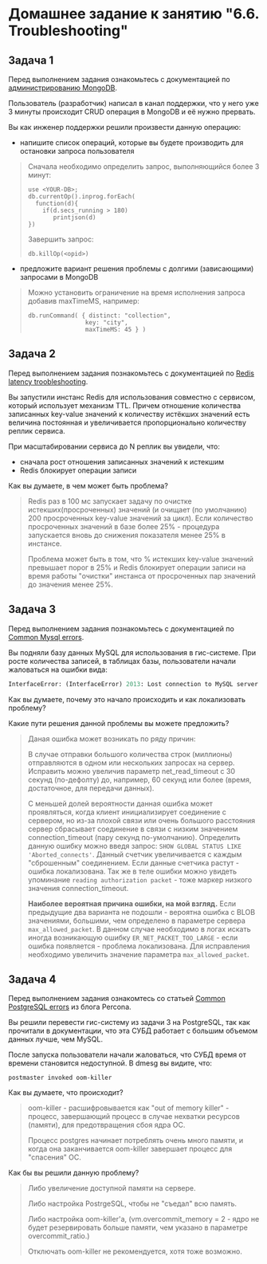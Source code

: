 # Домашнее задание к занятию "6.6. Troubleshooting"

## Задача 1

Перед выполнением задания ознакомьтесь с документацией по [администрированию MongoDB](https://docs.mongodb.com/manual/administration/).

Пользователь (разработчик) написал в канал поддержки, что у него уже 3 минуты происходит CRUD операция в MongoDB и её 
нужно прервать. 

Вы как инженер поддержки решили произвести данную операцию:
- напишите список операций, которые вы будете производить для остановки запроса пользователя
> Сначала необходимо определить запрос, выполняющийся более 3 минут: 
> ``` 
> use <YOUR-DB>;
> db.currentOp().inprog.forEach(
>   function(d){
>     if(d.secs_running > 180)
>        printjson(d)
> })
> ```
> Завершить запрос: 
> ```
> db.killOp(<opid>)
> ```
- предложите вариант решения проблемы с долгими (зависающими) запросами в MongoDB
> Можно установить ограничение на время исполнения запроса добавив maxTimeMS, например: 
> ```
> db.runCommand( { distinct: "collection",
>                 key: "city",
>                 maxTimeMS: 45 } ) 
> ```
 

## Задача 2

Перед выполнением задания познакомьтесь с документацией по [Redis latency troobleshooting](https://redis.io/topics/latency).

Вы запустили инстанс Redis для использования совместно с сервисом, который использует механизм TTL. 
Причем отношение количества записанных key-value значений к количеству истёкших значений есть величина постоянная и
увеличивается пропорционально количеству реплик сервиса. 

При масштабировании сервиса до N реплик вы увидели, что:
- сначала рост отношения записанных значений к истекшим
- Redis блокирует операции записи

Как вы думаете, в чем может быть проблема?

> Redis раз в 100 мс запускает задачу по очистке истекших(просроченных) значений (и очищает (по умолчанию) 200 просроченных key-value значений за цикл).
> Если количество просроченных значений в базе более 25% - процедура запускается вновь до снижения показателя менее 25% в инстансе.
> 
> Проблема может быть в том, что % истекших key-value значений превышает порог в 25% и Redis блокирует операции записи на время работы "очистки" инстанса от просроченных пар значений до значения менее 25%. 


 
## Задача 3

Перед выполнением задания познакомьтесь с документацией по [Common Mysql errors](https://dev.mysql.com/doc/refman/8.0/en/common-errors.html).

Вы подняли базу данных MySQL для использования в гис-системе. При росте количества записей, в таблицах базы,
пользователи начали жаловаться на ошибки вида:
```python
InterfaceError: (InterfaceError) 2013: Lost connection to MySQL server during query u'SELECT..... '
```

Как вы думаете, почему это начало происходить и как локализовать проблему?

Какие пути решения данной проблемы вы можете предложить?

> Даная ошибка может возникать по ряду причин:
> 
> В случае отправки большого количества строк (миллионы) отправляются в одном или нескольких запросах на сервер. Исправить можно увеличив параметр net_read_timeout с 30 секунд (по-дефолту) до, например, 60 секунд или более (время, достаточное, для передачи данных). 
> 
> С меньшей долей вероятности данная ошибка может проявляться, когда клиент инициализирует соединение с сервером, но из-за плохой связи или очень большого расстояния сервер сбрасывает соединение в связи с низким значением connection_timeout (пару секунд по-умолчанию). 
> Определить данную ошибку можно введя запрос:  `SHOW GLOBAL STATUS LIKE 'Aborted_connects'`. Данный счетчик увеличивается с каждым "сброшенным" соединением. 
> Если данные счетчика растут - ошибка локализована. Так же в теле ошибки можно увидеть упоминание `reading authorization packet` - тоже маркер низкого значения connection_timeout. 
> 
> **Наиболее вероятная причина ошибки, на мой взгляд.** Если предыдущие два варианта не подошли - вероятна ошибка с BLOB значениями, большими, чем определено в параметре сервера `max_allowed_packet`. 
> В данном случае необходимо в логах искать иногда возникающую ошибку `ER_NET_PACKET_TOO_LARGE` - если ошибка появляется - проблема локализована. Для исправления необходимо увеличить значение параметра `max_allowed_packet`.
 



## Задача 4

Перед выполнением задания ознакомтесь со статьей [Common PostgreSQL errors](https://www.percona.com/blog/2020/06/05/10-common-postgresql-errors/) из блога Percona.

Вы решили перевести гис-систему из задачи 3 на PostgreSQL, так как прочитали в документации, что эта СУБД работает с 
большим объемом данных лучше, чем MySQL.

После запуска пользователи начали жаловаться, что СУБД время от времени становится недоступной. В dmesg вы видите, что:

`postmaster invoked oom-killer`

Как вы думаете, что происходит?
> oom-killer -  расшифровывается как "out of memory killer" - процесс, завершающий процесс в случае нехватки ресурсов (памяти), для предотвращения сбоя ядра ОС. 
> 
>Процесс postgres начинает потреблять очень много памяти, и когда она заканчивается oom-killer завершает процесс для "спасения" ОС. 

Как бы вы решили данную проблему?

> Либо увеличение доступной памяти на сервере.
> 
> Либо настройка PostrgeSQL, чтобы не "съедал" всю память.
> 
> Либо настройка oom-killer'a, (vm.overcommit_memory = 2 - ядро не будет резервировать больше памяти, чем указано в параметре overcommit_ratio.)
> 
> Отключать oom-killer не рекомендуется, хотя тоже возможно. 
> 


